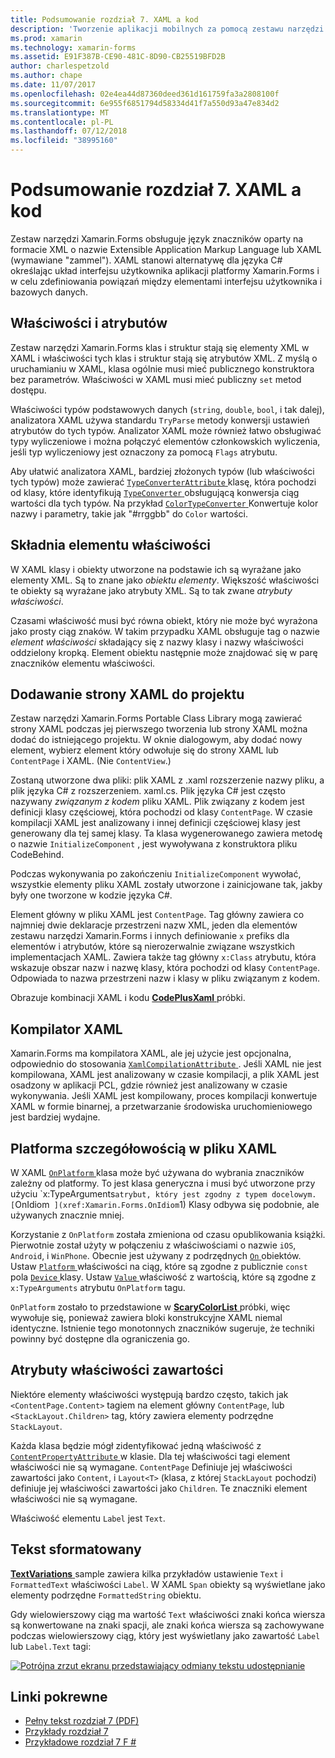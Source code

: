 ```yaml
---
title: Podsumowanie rozdział 7. XAML a kod
description: 'Tworzenie aplikacji mobilnych za pomocą zestawu narzędzi Xamarin.Forms: Podsumowanie rozdział 7. XAML a kod'
ms.prod: xamarin
ms.technology: xamarin-forms
ms.assetid: E91F387B-CE90-481C-8D90-CB25519BFD2B
author: charlespetzold
ms.author: chape
ms.date: 11/07/2017
ms.openlocfilehash: 02e4ea44d87360deed361d161759fa3a2808100f
ms.sourcegitcommit: 6e955f6851794d58334d41f7a550d93a47e834d2
ms.translationtype: MT
ms.contentlocale: pl-PL
ms.lasthandoff: 07/12/2018
ms.locfileid: "38995160"
---
```

# <a name="summary-of-chapter-7-xaml-vs-code"></a>Podsumowanie rozdział 7. XAML a kod

Zestaw narzędzi Xamarin.Forms obsługuje język znaczników oparty na formacie XML o nazwie Extensible Application Markup Language lub XAML (wymawiane "zammel"). XAML stanowi alternatywę dla języka C# określając układ interfejsu użytkownika aplikacji platformy Xamarin.Forms i w celu zdefiniowania powiązań między elementami interfejsu użytkownika i bazowych danych.

## <a name="properties-and-attributes"></a>Właściwości i atrybutów

Zestaw narzędzi Xamarin.Forms klas i struktur stają się elementy XML w XAML i właściwości tych klas i struktur stają się atrybutów XML. Z myślą o uruchamianiu w XAML, klasa ogólnie musi mieć publicznego konstruktora bez parametrów. Właściwości w XAML musi mieć publiczny `set` metod dostępu.

Właściwości typów podstawowych danych (`string`, `double`, `bool`, i tak dalej), analizatora XAML używa standardu `TryParse` metody konwersji ustawień atrybutów do tych typów. Analizator XAML może również łatwo obsługiwać typy wyliczeniowe i można połączyć elementów członkowskich wyliczenia, jeśli typ wyliczeniowy jest oznaczony za pomocą `Flags` atrybutu.

Aby ułatwić analizatora XAML, bardziej złożonych typów (lub właściwości tych typów) może zawierać [ `TypeConverterAttribute` ](xref:Xamarin.Forms.TypeConverterAttribute) klasę, która pochodzi od klasy, które identyfikują [ `TypeConverter` ](xref:Xamarin.Forms.TypeConverter) obsługującą konwersja ciąg wartości dla tych typów. Na przykład [ `ColorTypeConverter` ](xref:Xamarin.Forms.ColorTypeConverter) Konwertuje kolor nazwy i parametry, takie jak "#rrggbb" do `Color` wartości.

## <a name="property-element-syntax"></a>Składnia elementu właściwości

W XAML klasy i obiekty utworzone na podstawie ich są wyrażane jako elementy XML. Są to znane jako *obiektu elementy*. Większość właściwości te obiekty są wyrażane jako atrybuty XML. Są to tak zwane *atrybuty właściwości*.

Czasami właściwość musi być równa obiekt, który nie może być wyrażona jako prosty ciąg znaków. W takim przypadku XAML obsługuje tag o nazwie *element właściwości* składający się z nazwy klasy i nazwy właściwości oddzielony kropką. Element obiektu następnie może znajdować się w parę znaczników elementu właściwości.

## <a name="adding-a-xaml-page-to-your-project"></a>Dodawanie strony XAML do projektu

Zestaw narzędzi Xamarin.Forms Portable Class Library mogą zawierać strony XAML podczas jej pierwszego tworzenia lub strony XAML można dodać do istniejącego projektu. W oknie dialogowym, aby dodać nowy element, wybierz element który odwołuje się do strony XAML lub `ContentPage` i XAML. (Nie `ContentView`.)

Zostaną utworzone dwa pliki: plik XAML z .xaml rozszerzenie nazwy pliku, a plik języka C# z rozszerzeniem. xaml.cs. Plik języka C# jest często nazywany *związanym z kodem* pliku XAML. Plik związany z kodem jest definicji klasy częściowej, która pochodzi od klasy `ContentPage`. W czasie kompilacji XAML jest analizowany i innej definicji częściowej klasy jest generowany dla tej samej klasy. Ta klasa wygenerowanego zawiera metodę o nazwie `InitializeComponent` , jest wywoływana z konstruktora pliku CodeBehind.

Podczas wykonywania po zakończeniu `InitializeComponent` wywołać, wszystkie elementy pliku XAML zostały utworzone i zainicjowane tak, jakby były one tworzone w kodzie języka C#.

Element główny w pliku XAML jest `ContentPage`. Tag główny zawiera co najmniej dwie deklaracje przestrzeni nazw XML, jeden dla elementów zestawu narzędzi Xamarin.Forms i innych definiowanie `x` prefiks dla elementów i atrybutów, które są nierozerwalnie związane wszystkich implementacjach XAML. Zawiera także tag główny `x:Class` atrybutu, która wskazuje obszar nazw i nazwę klasy, która pochodzi od klasy `ContentPage`. Odpowiada to nazwa przestrzeni nazw i klasy w pliku związanym z kodem.

Obrazuje kombinacji XAML i kodu [ **CodePlusXaml** ](https://github.com/xamarin/xamarin-forms-book-samples/tree/master/Chapter07) próbki.

## <a name="the-xaml-compiler"></a>Kompilator XAML

Xamarin.Forms ma kompilatora XAML, ale jej użycie jest opcjonalna, odpowiednio do stosowania [ `XamlCompilationAttribute` ](xref:Xamarin.Forms.Xaml.XamlCompilationAttribute). Jeśli XAML nie jest kompilowana, XAML jest analizowany w czasie kompilacji, a plik XAML jest osadzony w aplikacji PCL, gdzie również jest analizowany w czasie wykonywania. Jeśli XAML jest kompilowany, proces kompilacji konwertuje XAML w formie binarnej, a przetwarzanie środowiska uruchomieniowego jest bardziej wydajne.

## <a name="platform-specificity-in-the-xaml-file"></a>Platforma szczegółowością w pliku XAML

W XAML [ `OnPlatform` ](xref:Xamarin.Forms.OnPlatform`1) klasa może być używana do wybrania znaczników zależny od platformy. To jest klasa generyczna i musi być utworzone przy użyciu `x:TypeArguments` atrybut, który jest zgodny z typem docelowym. [ `OnIdiom` ](xref:Xamarin.Forms.OnIdiom`1) Klasy odbywa się podobnie, ale używanych znacznie mniej.

Korzystanie z `OnPlatform` została zmieniona od czasu opublikowania książki. Pierwotnie został użyty w połączeniu z właściwościami o nazwie `iOS`, `Android`, i `WinPhone`. Obecnie jest używany z podrzędnych [ `On` ](xref:Xamarin.Forms.On) obiektów. Ustaw [ `Platform` ](xref:Xamarin.Forms.On.Platform) właściwości na ciąg, które są zgodne z publicznie `const` pola [ `Device` ](xref:Xamarin.Forms.Device) klasy. Ustaw [ `Value` ](xref:Xamarin.Forms.On.Value) właściwość z wartością, które są zgodne z `x:TypeArguments` atrybutu `OnPlatform` tagu.

`OnPlatform` zostało to przedstawione w [ **ScaryColorList** ](https://github.com/xamarin/xamarin-forms-book-samples/tree/master/Chapter07/ScaryColorList) próbki, więc wywołuje się, ponieważ zawiera bloki konstrukcyjne XAML niemal identyczne. Istnienie tego monotonnych znaczników sugeruje, że techniki powinny być dostępne dla ograniczenia go.

## <a name="the-content-property-attributes"></a>Atrybuty właściwości zawartości

Niektóre elementy właściwości występują bardzo często, takich jak `<ContentPage.Content>` tagiem na element główny `ContentPage`, lub `<StackLayout.Children>` tag, który zawiera elementy podrzędne `StackLayout`.

Każda klasa będzie mógł zidentyfikować jedną właściwość z [ `ContentPropertyAttribute` ](xref:Xamarin.Forms.ContentPropertyAttribute) w klasie. Dla tej właściwości tagi element właściwości nie są wymagane. `ContentPage` Definiuje jej właściwości zawartości jako `Content`, i `Layout<T>` (klasa, z której `StackLayout` pochodzi) definiuje jej właściwości zawartości jako `Children`. Te znaczniki element właściwości nie są wymagane.

Właściwość elementu `Label` jest `Text`.

## <a name="formatted-text"></a>Tekst sformatowany

[ **TextVariations** ](https://github.com/xamarin/xamarin-forms-book-samples/tree/master/Chapter07/TextVariations) sample zawiera kilka przykładów ustawienie `Text` i `FormattedText` właściwości `Label`. W XAML `Span` obiekty są wyświetlane jako elementy podrzędne `FormattedString` obiektu.

 Gdy wielowierszowy ciąg ma wartość `Text` właściwości znaki końca wiersza są konwertowane na znaki spacji, ale znaki końca wiersza są zachowywane podczas wielowierszowy ciąg, który jest wyświetlany jako zawartość `Label` lub `Label.Text` tagi:

 [![Potrójna zrzut ekranu przedstawiający odmiany tekstu udostępnianie](images/ch07fg03-small.png "sformatowany tekst odmiany")](images/ch07fg03-large.png#lightbox "odmiany tekst sformatowany")



## <a name="related-links"></a>Linki pokrewne

- [Pełny tekst rozdział 7 (PDF)](https://download.xamarin.com/developer/xamarin-forms-book/XamarinFormsBook-Ch07-Apr2016.pdf)
- [Przykłady rozdział 7](https://github.com/xamarin/xamarin-forms-book-samples/tree/master/Chapter07)
- [Przykładowe rozdział 7 F #](https://github.com/xamarin/xamarin-forms-book-samples/tree/master/Chapter07/FS/CodePlusXaml)
